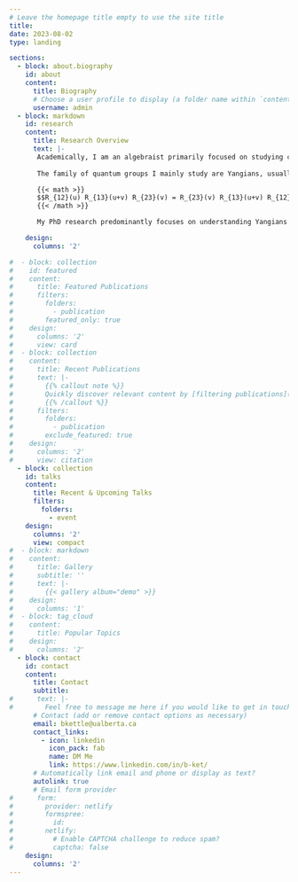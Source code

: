 ```yaml
---
# Leave the homepage title empty to use the site title
title:
date: 2023-08-02
type: landing

sections:
  - block: about.biography
    id: about
    content:
      title: Biography
      # Choose a user profile to display (a folder name within `content/authors/`)
      username: admin
  - block: markdown
    id: research
    content:
      title: Research Overview
      text: |-
       Academically, I am an algebraist primarily focused on studying certain kinds of Hopf algebras known as *quantum groups*. The value of these types of objects are often realized in terms of their representations, where they yield non-trivial solutions to important consistency equations found in quantum physics and statistical mechanics.
       
       The family of quantum groups I mainly study are Yangians, usually denoted {{< math >}}$\operatorname{Y}(\mathfrak{g})${{< /math >}} for a suitable Lie algebra or Lie superalgebra {{< math >}}$\mathfrak{g}${{< /math >}}. At least when {{< math >}}$\mathfrak{g}${{< /math >}} is a finite-dimensional complex Lie algebra, it is known that the finite-dimensional irreducible representations of {{< math >}}$\operatorname{Y}(\mathfrak{g})${{< /math >}} yield rational solutions to the Yang-Baxter equation:

       {{< math >}}
       $$R_{12}(u) R_{13}(u+v) R_{23}(v) = R_{23}(v) R_{13}(u+v) R_{12}(u).$$
       {{< /math >}}

       My PhD research predominantly focuses on understanding Yangians based on particular Lie superalgebras.

    design:
      columns: '2'

#  - block: collection
#    id: featured
#    content:
#      title: Featured Publications
#      filters:
#        folders:
#          - publication
#        featured_only: true
#    design:
#      columns: '2'
#      view: card
#  - block: collection
#    content:
#      title: Recent Publications
#      text: |-
#        {{% callout note %}}
#        Quickly discover relevant content by [filtering publications](./publication/).
#        {{% /callout %}}
#      filters:
#        folders:
#          - publication
#        exclude_featured: true
#    design:
#      columns: '2'
#      view: citation
  - block: collection
    id: talks
    content:
      title: Recent & Upcoming Talks
      filters:
        folders:
          - event
    design:
      columns: '2'
      view: compact
#  - block: markdown
#    content:
#      title: Gallery
#      subtitle: ''
#      text: |-
#        {{< gallery album="demo" >}}
#    design:
#      columns: '1'
#  - block: tag_cloud
#    content:
#      title: Popular Topics
#    design:
#      columns: '2'
  - block: contact
    id: contact
    content:
      title: Contact
      subtitle:
#      text: |-
#        Feel free to message me here if you would like to get in touch.
      # Contact (add or remove contact options as necessary)
      email: bkettle@ualberta.ca
      contact_links:
        - icon: linkedin
          icon_pack: fab
          name: DM Me
          link: https://www.linkedin.com/in/b-ket/
      # Automatically link email and phone or display as text?
      autolink: true
      # Email form provider
#      form:
#        provider: netlify
#        formspree:
#          id:
#        netlify:
#          # Enable CAPTCHA challenge to reduce spam?
#          captcha: false
    design:
      columns: '2'
---
```

